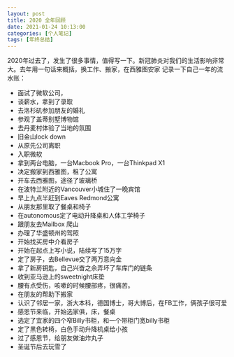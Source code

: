 ```yaml
---
layout: post
title: 2020 全年回顾
date: 2021-01-24 10:13:00
categories: [个人笔记]
tags: [年终总结]
---
```


2020年过去了，发生了很多事情，值得写一下。新冠肺炎对我们的生活影响非常大。去年用一句话来概括，换工作、搬家，在西雅图安家
记录一下自己一年的流水账： 

-  面试了微软公司，
-  谈薪水，拿到了录取
-  去洛杉矶参加朋友的婚礼
-  参观了盖蒂别墅博物馆
-  去丹麦村体验了当地的氛围
-  旧金山lock down
-  从原先公司离职
-  入职微软
-  拿到两台电脑，一台Macbook Pro，一台Thinkpad X1
-  决定搬家到西雅图，租了公寓
-  开车去西雅图，途径了玻璃桥
-  在波特兰附近的Vancouver小城住了一晚宾馆
-  早上九点半赶到Eaves Redmond公寓
-  从朋友那里取了餐桌和椅子
-  在autonomous定了电动升降桌和人体工学椅子
-  跟朋友去Mailbox 爬山
-  办理了华盛顿州的驾照
-  开始找买房中介看房子
-  开始在起点上写小说，陆续写了15万字
-  定了房子，去Bellevue交了两万意向金
-  拿了新房钥匙，自己兴奋之余弄坏了车库门的链条
-  收到亚马逊上的sweetnight床垫
-  腰有点受伤，咳嗽的时候腰部疼，很痛苦。
-  在朋友的帮助下搬家
-  认识了邻居一家，浙大本科，德国博士，哥大博后，在FB工作，俩孩子很可爱
-  感恩节来临，开始选家俱，床，餐桌
-  选定了宜家的四个窄Billy书柜，和一个带柜门宽billy书柜
-  定了黑色转椅，白色手动升降机桌给小孩
-  过了感恩节，给朋友做油炸丸子
-  圣诞节后去玩雪了






